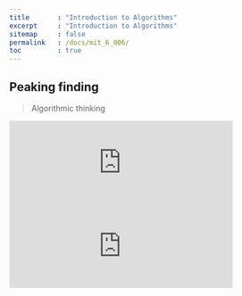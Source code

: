 ```yaml
---
title       : "Introduction to Algorithms"
excerpt     : "Introduction to Algorithms"
sitemap     : false
permalink   : /docs/mit_6_006/
toc         : true
---
```


## Peaking finding
> Algorithmic thinking

<iframe src="https://hostux.social/@aisuko/109775237988443602/embed" class="mastodon-embed" style="max-width: 100%; border: 0" width="400" allowfullscreen="allowfullscreen"></iframe><script src="https://hostux.social/embed.js" async="async"></script>

<iframe src="https://hostux.social/@aisuko/109775269049204874/embed" class="mastodon-embed" style="max-width: 100%; border: 0" width="400" allowfullscreen="allowfullscreen"></iframe><script src="https://hostux.social/embed.js" async="async"></script>

